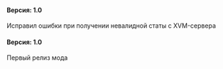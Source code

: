 ﻿#### Версия: 1.0
Исправил ошибки при получении невалидной статы с XVM-сервера

#### Версия: 1.0
Первый релиз мода